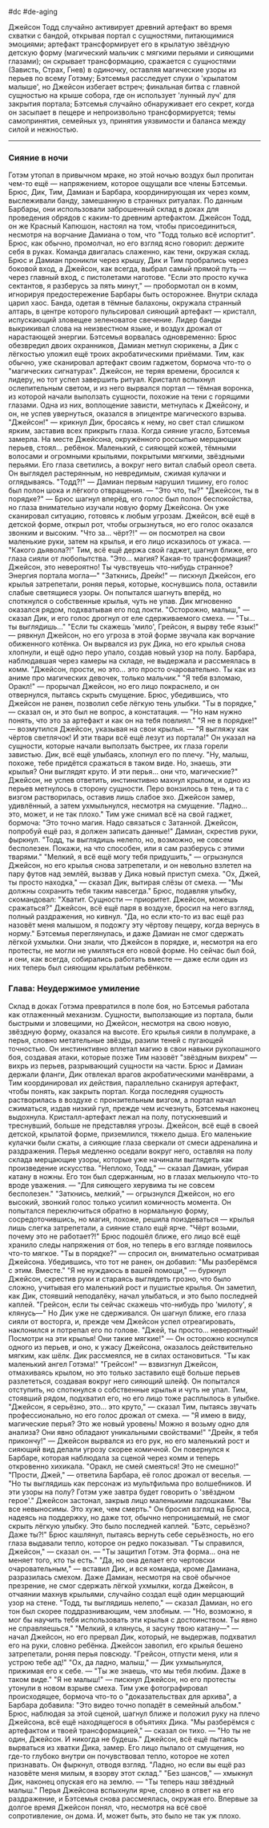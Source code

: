 #dc #de-aging 

Джейсон Тодд случайно активирует древний артефакт во время схватки с бандой, открывая портал с сущностями, питающимися эмоциями; артефакт трансформирует его в крылатую звёздную детскую форму (магический мальчик с мягкими перьями и сияющими глазами); он скрывает трансформацию, сражается с сущностями (Зависть, Страх, Гнев) в одиночку, оставляя магические узоры из перьев по всему Готэму; Бэтсемья расследует слухи о 'крылатом малыше', но Джейсон избегает встреч; финальная битва с главной сущностью на крыше собора, где он использует 'лунный луч' для закрытия портала; Бэтсемья случайно обнаруживает его секрет, когда он засыпает в пещере и непроизвольно трансформируется; темы самопринятия, семейных уз, принятия уязвимости и баланса между силой и нежностью.

---
### Сияние в ночи
Готэм утопал в привычном мраке, но этой ночью воздух был пропитан чем-то ещё — напряжением, которое ощущали все члены Бэтсемьи. Брюс, Дик, Тим, Дамиан и Барбара, координирующая их через комм, выслеживали банду, замешанную в странных ритуалах. По данным Барбары, они использовали заброшенный склад в доках для проведения обрядов с каким-то древним артефактом. Джейсон Тодд, он же Красный Капюшон, настоял на том, чтобы присоединиться, несмотря на ворчание Дамиана о том, что "Тодд только всё испортит". Брюс, как обычно, промолчал, но его взгляд ясно говорил: держите себя в руках.
Команда двигалась слаженно, как тени, окружая склад. Брюс и Дамиан проникли через крышу, Дик и Тим пробрались через боковой вход, а Джейсон, как всегда, выбрал самый прямой путь — через главный вход, с пистолетами наготове. "Если это просто кучка сектантов, я разберусь за пять минут," — пробормотал он в комм, игнорируя предостережение Барбары быть осторожнее.
Внутри склада царил хаос. Банда, одетая в тёмные балахоны, окружала странный алтарь, в центре которого пульсировал сияющий артефакт — кристалл, испускающий зловещее зеленоватое свечение. Лидер банды выкрикивал слова на неизвестном языке, и воздух дрожал от нарастающей энергии. Бэтсемья ворвалась одновременно: Брюс обезвредил двоих охранников, Дамиан метнул сюрикены, а Дик с лёгкостью уложил ещё троих акробатическими приёмами. Тим, как обычно, уже сканировал артефакт своим гаджетом, бормоча что-то о "магических сигнатурах".
Джейсон, не теряя времени, бросился к лидеру, но тот успел завершить ритуал. Кристалл вспыхнул ослепительным светом, и из него вырвался портал — тёмная воронка, из которой начали выползать сущности, похожие на тени с горящими глазами. Одна из них, воплощение зависти, метнулась к Джейсону, и он, не успев увернуться, оказался в эпицентре магического взрыва.
"Джейсон!" — крикнул Дик, бросаясь к нему, но свет стал слишком ярким, заставив всех прикрыть глаза. Когда сияние угасло, Бэтсемья замерла. На месте Джейсона, окружённого россыпью мерцающих перьев, стоял… ребёнок. Маленький, с сияющей кожей, тёмными волосами и огромными крыльями, покрытыми мягкими, звёздными перьями. Его глаза светились, а вокруг него витал слабый ореол света. Он выглядел растерянным, но невредимым, сжимая кулачки и оглядываясь.
"Тодд?!" — Дамиан первым нарушил тишину, его голос был полон шока и лёгкого отвращения. — "Это что, ты?"
"Джейсон, ты в порядке?" — Брюс шагнул вперёд, его голос был полон беспокойства, но глаза внимательно изучали новую форму Джейсона. Он уже сканировал ситуацию, готовясь к любым угрозам.
Джейсон, всё ещё в детской форме, открыл рот, чтобы огрызнуться, но его голос оказался звонким и высоким. "Что за… чёрт?!" — он посмотрел на свои маленькие руки, затем на крылья, и его лицо исказилось от ужаса. — "Какого дьявола?!"
Тим, всё ещё держа свой гаджет, шагнул ближе, его глаза сияли от любопытства. "Это… магия? Какая-то трансформация? Джейсон, это невероятно! Ты чувствуешь что-нибудь странное? Энергия портала могла—"
"Заткнись, Дрейк!" — пискнул Джейсон, его крылья затрепетали, роняя перья, которые, коснувшись пола, оставили слабые светящиеся узоры. Он попытался шагнуть вперёд, но споткнулся о собственные крылья, чуть не упав. Дик мгновенно оказался рядом, подхватывая его под локти.
"Осторожно, малыш," — сказал Дик, и его голос дрогнул от еле сдерживаемого смеха. — "Ты… ты выглядишь…"
"Если ты скажешь 'мило', Грейсон, я вырву тебе язык!" — рявкнул Джейсон, но его угроза в этой форме звучала как ворчание обиженного котёнка. Он вырвался из рук Дика, но его крылья снова хлопнули, и ещё одно перо упало, создав новый узор на полу.
Барбара, наблюдавшая через камеры на складе, не выдержала и рассмеялась в комм. "Джейсон, прости, но это… это просто очаровательно. Ты как из аниме про магических девочек, только мальчик."
"Я тебя взломаю, Оракл!" — прорычал Джейсон, но его лицо покраснело, и он отвернулся, пытаясь скрыть смущение.
Брюс, убедившись, что Джейсон не ранен, позволил себе лёгкую тень улыбки. "Ты в порядке," — сказал он, и это был не вопрос, а констатация. — "Но нам нужно понять, что это за артефакт и как он на тебя повлиял."
"Я не в порядке!" — возмутился Джейсон, указывая на свои крылья. — "Я выгляжу как чёртов светлячок! И эти твари всё ещё лезут из портала!" Он указал на сущности, которые начали выползать быстрее, их глаза горели завистью.
Дик, всё ещё улыбаясь, хлопнул его по плечу. "Ну, малыш, похоже, тебе придётся сражаться в таком виде. Но, знаешь, эти крылья? Они выглядят круто. И эти перья… они что, магические?"
Джейсон, не успев ответить, инстинктивно махнул крылом, и одно из перьев метнулось в сторону сущности. Перо вонзилось в тень, и та с визгом растворилась, оставив лишь слабое эхо. Джейсон замер, удивлённый, а затем ухмыльнулся, несмотря на смущение. "Ладно… это, может, и не так плохо."
Тим уже снимал всё на свой гаджет, бормоча: "Это точно магия. Надо связаться с Затанной. Джейсон, попробуй ещё раз, я должен записать данные!"
Дамиан, скрестив руки, фыркнул. "Тодд, ты выглядишь нелепо, но, возможно, не совсем бесполезен. Покажи, на что способен, или я сам разберусь с этими тварями."
"Мелкий, я всё ещё могу тебя придушить," — огрызнулся Джейсон, но его крылья снова затрепетали, и он невольно взлетел на пару футов над землёй, вызвав у Дика новый приступ смеха.
"Ох, Джей, ты просто находка," — сказал Дик, вытирая слёзы от смеха. — "Мы должны сохранить тебя таким навсегда."
Брюс, подавляя улыбку, скомандовал: "Хватит. Сущности — приоритет. Джейсон, можешь сражаться?"
Джейсон, всё ещё паря в воздухе, бросил на него взгляд, полный раздражения, но кивнул. "Да, но если кто-то из вас ещё раз назовёт меня малышом, я подожгу эту чёртову пещеру, когда вернусь в норму."
Бэтсемья переглянулась, и даже Дамиан не смог сдержать лёгкой ухмылки. Они знали, что Джейсон в порядке, и, несмотря на его протесты, не могли не умиляться его новой форме. Но сейчас был бой, и они, как всегда, собирались работать вместе — даже если один из них теперь был сияющим крылатым ребёнком.


### Глава: Неудержимое умиление
Склад в доках Готэма превратился в поле боя, но Бэтсемья работала как отлаженный механизм. Сущности, выползающие из портала, были быстрыми и зловещими, но Джейсон, несмотря на свою новую, звёздную форму, оказался на высоте. Его крылья сияли в полумраке, а перья, словно метательные звёзды, разили теней с пугающей точностью. Он инстинктивно вплетал магию в свои навыки рукопашного боя, создавая атаки, которые позже Тим назовёт "звёздным вихрем" — вихрь из перьев, разрывающий сущности на части. Брюс и Дамиан держали фланги, Дик отвлекал врагов акробатическими манёврами, а Тим координировал их действия, параллельно сканируя артефакт, чтобы понять, как закрыть портал.
Когда последняя сущность растворилась в воздухе с пронзительным визгом, а портал начал сжиматься, издав низкий гул, прежде чем исчезнуть, Бэтсемья наконец выдохнула. Кристалл-артефакт лежал на полу, потускневший и треснувший, больше не представляя угрозы. Джейсон, всё ещё в своей детской, крылатой форме, приземлился, тяжело дыша. Его маленькие кулачки были сжаты, а сияющие глаза сверкали от смеси адреналина и раздражения. Перья медленно оседали вокруг него, оставляя на полу склада мерцающие узоры, которые уже начинали выглядеть как произведение искусства.
"Неплохо, Тодд," — сказал Дамиан, убирая катану в ножны. Его тон был сдержанным, но в глазах мелькнуло что-то вроде уважения. — "Для сияющего херувима ты не совсем бесполезен."
"Заткнись, мелкий," — огрызнулся Джейсон, но его высокий, звонкий голос только усилил комичность момента. Он попытался переключиться обратно в нормальную форму, сосредоточившись, но магия, похоже, решила поиздеваться — крылья лишь слегка затрепетали, а сияние стало ещё ярче. "Чёрт возьми, почему это не работает?!"
Брюс подошёл ближе, его лицо всё ещё хранило следы напряжения от боя, но теперь в его взгляде появилось что-то мягкое. "Ты в порядке?" — спросил он, внимательно осматривая Джейсона. Убедившись, что тот не ранен, он добавил: "Мы разберёмся с этим. Вместе."
"Я не нуждаюсь в вашей помощи," — буркнул Джейсон, скрестив руки и стараясь выглядеть грозно, что было сложно, учитывая его маленький рост и пушистые крылья. Он заметил, как Дик, стоявший неподалёку, начал улыбаться, и это было последней каплей. "Грейсон, если ты сейчас скажешь что-нибудь про 'милоту', я клянусь—"
Но Дик уже не сдерживался. Он шагнул ближе, его глаза сияли от восторга, и, прежде чем Джейсон успел отреагировать, наклонился и потрепал его по голове. "Джей, ты просто… невероятный! Посмотри на эти крылья! Они такие мягкие!" — Он осторожно коснулся одного из перьев, и оно, к ужасу Джейсона, оказалось действительно мягким, как шёлк. Дик рассмеялся, не в силах остановиться. "Ты как маленький ангел Готэма!"
"Грейсон!" — взвизгнул Джейсон, отмахиваясь крылом, но это только заставило ещё больше перьев разлететься, создавая вокруг него сияющий шлейф. Он попытался отступить, но споткнулся о собственные крылья и чуть не упал. Тим, стоявший рядом, подхватил его, но его лицо тоже расплылось в улыбке.
"Джейсон, я серьёзно, это… это круто," — сказал Тим, пытаясь звучать профессионально, но его голос дрожал от смеха. — "Я имею в виду, магические перья? Это же новый уровень! Можно я возьму одно для анализа? Они явно обладают уникальными свойствами!"
"Дрейк, я тебя прикончу!" — Джейсон вырвался из его рук, но его маленький рост и сияющий вид делали угрозу скорее комичной. Он повернулся к Барбаре, которая наблюдала за сценой через комм и теперь откровенно хихикала. "Оракл, не смей смеяться! Это не смешно!"
"Прости, Джей," — ответила Барбара, её голос дрожал от веселья. — "Но ты выглядишь как персонаж из мультфильма про волшебников. И эти узоры на полу? Готэм уже завтра будет говорить о 'звёздном герое'."
Джейсон застонал, закрыв лицо маленькими ладошками. "Вы все невыносимы. Это хуже, чем смерть." Он бросил взгляд на Брюса, надеясь на поддержку, но даже тот, обычно непроницаемый, не смог скрыть лёгкую улыбку. Это было последней каплей. "Бэтс, серьёзно? Даже ты?!"
Брюс кашлянул, пытаясь вернуть себе серьёзность, но его глаза выдавали тепло, которое он редко показывал. "Ты справился, Джейсон," — сказал он. — "Ты защитил Готэм. Эта форма… она не меняет того, кто ты есть."
"Да, но она делает его чертовски очаровательным," — вставил Дик, и вся команда, кроме Дамиана, разразилась смехом. Даже Дамиан, несмотря на своё обычное презрение, не смог сдержать лёгкой ухмылки, когда Джейсон, в отчаянии махнув крыльями, случайно создал ещё один мерцающий узор на стене.
"Тодд, ты выглядишь нелепо," — сказал Дамиан, но его тон был скорее поддразнивающим, чем злобным. — "Но, возможно, я мог бы научить тебя использовать эти крылья с достоинством. Ты явно не справляешься."
"Мелкий, я клянусь, я засуну твою катану—" — начал Джейсон, но его прервал Дик, который, не выдержав, подхватил его на руки, словно ребёнка. Джейсон завопил, его крылья бешено затрепетали, роняя перья повсюду. "Грейсон, отпусти меня, или я устрою тебе ад!"
"Ох, да ладно, малыш," — Дик ухмыльнулся, прижимая его к себе. — "Ты же знаешь, что мы тебя любим. Даже в таком виде."
"Я не малыш!" — пискнул Джейсон, но его протесты утонули в новом взрыве смеха. Тим уже фотографировал происходящее, бормоча что-то о "доказательствах для архива", а Барбара добавила: "Это видео точно попадёт в семейный альбом."
Брюс, наблюдая за этой сценой, шагнул ближе и положил руку на плечо Джейсона, всё ещё находящегося в объятиях Дика. "Мы разберёмся с артефактом и твоей трансформацией," — сказал он тихо. — "Но ты не один, Джейсон. И никогда не будешь."
Джейсон, всё ещё пытаясь вырваться из хватки Дика, замер. Его лицо пылало от смущения, но где-то глубоко внутри он почувствовал тепло, которое не хотел признавать. Он фыркнул, отводя взгляд. "Ладно, но если вы ещё раз назовёте меня милым, я взорву этот склад."
"Без шансов," — хмыкнул Дик, наконец опуская его на землю. — "Ты теперь наш звёздный малыш."
Перья Джейсона вспыхнули ярче, словно в ответ на его раздражение, и Бэтсемья снова рассмеялась, окружая его. Впервые за долгое время Джейсон понял, что, несмотря на всё своё сопротивление, он дома. И, может быть, это было не так уж плохо.
